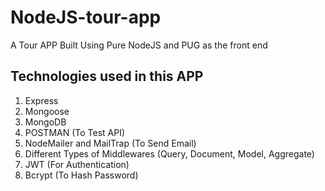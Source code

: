 # NodeJS-tour-app
A Tour APP Built Using Pure NodeJS and PUG as the front end

## Technologies used in this APP
1. Express
2. Mongoose
3. MongoDB
4. POSTMAN (To Test API)
5. NodeMailer and MailTrap (To Send Email)
6. Different Types of Middlewares (Query, Document, Model, Aggregate)
7. JWT (For Authentication)
8. Bcrypt (To Hash Password)

